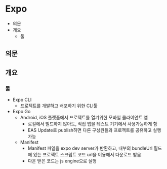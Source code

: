 # Expo

- 의문
- 개요
  - 툴

## 의문

## 개요

### 툴

- Expo CLI
  - 프로젝트를 개발하고 배포하기 위한 CLI툴
- Expo Go
  - Android, iOS 플랫폼에서 프로젝트를 열기위한 모바일 클라이언트 앱
    - 로컬에서 빌드하지 않아도, 직접 앱을 테스트 기기에서 사용가능하게 함
    - EAS Update로 publish하면 다른 구성원들과 프로젝트를 공유하고 실행 가능
  - Manifest
    - Manifest 파일을 expo dev server가 반환하고, 내부의 bundleUrl 필드에 있는 프로젝트 스크립트 코드 url을 이용해서 다운로드 받음
    - 다운 받은 코드는 js engine으로 실행